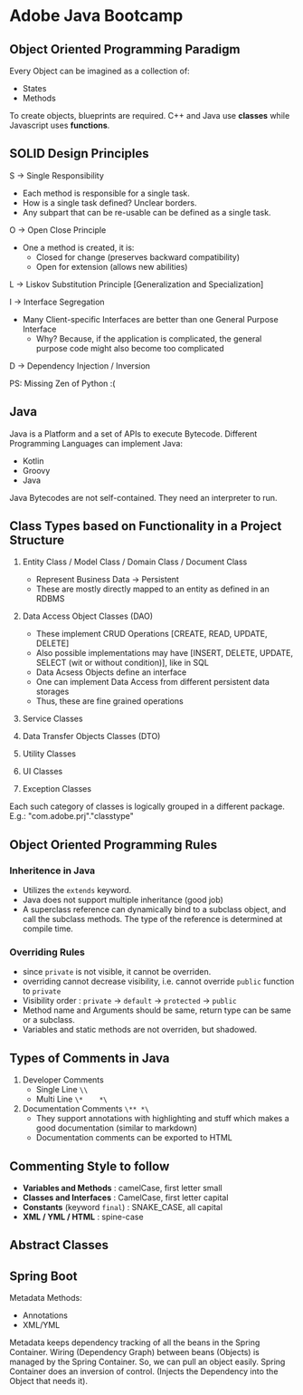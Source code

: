 # Adobe Java Bootcamp

## Object Oriented Programming Paradigm

Every Object can be imagined as a collection of:
* States
* Methods

To create objects, blueprints are required.
C++ and Java use **classes** while Javascript uses **functions**.


## SOLID Design Principles

S -> Single Responsibility
* Each method is responsible for a single task.
* How is a single task defined? Unclear borders.
* Any subpart that can be re-usable can be defined as a single task.

O -> Open Close Principle
* One a method is created, it is:
	* Closed for change (preserves backward compatibility)
	* Open for extension (allows new abilities)

L -> Liskov Substitution Principle \[Generalization and Specialization\]

I -> Interface Segregation
* Many Client-specific Interfaces are better than one General Purpose Interface
	* Why? Because, if the application is complicated, the general purpose code might also become too complicated

D -> Dependency Injection / Inversion

PS: Missing Zen of Python :(


## Java

Java is a Platform and a set of APIs to execute Bytecode.
Different Programming Languages can implement Java:
* Kotlin
* Groovy
* Java

Java Bytecodes are not self-contained. They need an interpreter to run.


## Class Types based on Functionality in a Project Structure

1. Entity Class / Model Class / Domain Class / Document Class
	* Represent Business Data -> Persistent
	* These are mostly directly mapped to an entity as defined in an RDBMS

2. Data Access Object Classes (DAO)
	* These implement CRUD Operations \[CREATE, READ, UPDATE, DELETE\]
	* Also possible implementations may have \[INSERT, DELETE, UPDATE, SELECT (wit or without condition)\], like in SQL
	* Data Acsess Objects define an interface
	* One can implement Data Access from different persistent data storages
	* Thus, these are fine grained operations

3. Service Classes

4. Data Transfer Objects Classes (DTO)

5. Utility  Classes

6. UI Classes

7. Exception Classes

Each such category of classes is logically grouped in a different package.
E.g.: "com.adobe.prj"."classtype"


## Object Oriented Programming Rules

### Inheritence in Java

* Utilizes the ```extends``` keyword.
* Java does not support multiple inheritance (good job)
* A superclass reference can dynamically bind to a subclass object, and call the subclass methods. The type of the reference is determined at compile time.

### Overriding Rules

* since ```private``` is not visible, it cannot be overriden.
* overriding cannot decrease visibility, i.e. cannot override ```public``` function to ```private```
* Visibility order : ```private``` -> ```default``` -> ```protected``` -> ```public```
* Method name and Arguments should be same, return type can be same or a subclass.
* Variables and static methods are not overriden, but shadowed.


## Types of Comments in Java

1. Developer Comments
	* Single Line ```\\```
	* Multi Line ```\*    *\```
2. Documentation Comments  ```\** *\```
	* They support annotations with highlighting and stuff which makes a good documentation (similar to markdown)
	* Documentation comments can be exported to HTML


## Commenting Style to follow

* **Variables and Methods** : camelCase, first letter small
* **Classes and Interfaces** : CamelCase, first letter capital
* **Constants** (keyword ```final```) : SNAKE_CASE, all capital
* **XML / YML / HTML** : spine-case


## Abstract Classes
 

## Spring Boot 

Metadata Methods:
* Annotations
* XML/YML

Metadata keeps dependency tracking of all the beans in the Spring Container.
Wiring (Dependency Graph) between beans (Objects) is managed by the Spring Container.
So, we can pull an object easily.
Spring Container does an inversion of control. (Injects the Dependency into the Object that needs it).
